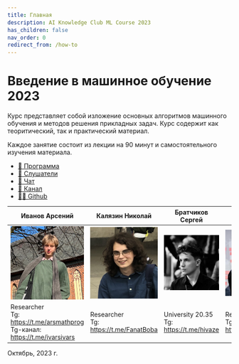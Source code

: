 ```yaml
---
title: Главная
description: AI Knowledge Club ML Course 2023
has_children: false
nav_order: 0
redirect_from: /how-to
---
```


# Введение в машинное обучение 2023
Курс представляет собой изложение основных алгоритмов машинного обучения и методов решения прикладных задач. Курс содержит как теоритический, так и практический материал. 

Каждое занятие состоит из лекции на 90 минут и самостоятельного изучения материала. 

* [🚀 Программа](/docs/program)
* [🧠 Слушатели](/docs/students)
* [📧 Чат](https://t.me/+vEZLTQ9wWT44OTRi)
* [📧 Канал](https://t.me/+JuVvTYm2i9pjYjg6)
* [👨‍💻 Github](https://github.com/AI-Knowledge-Club/AI-Knowledge-Club.github.io)


| Иванов Арсений | Калязин Николай | Братчиков Сергей | Новицкий Лев | Стрижаков Даниил | Афанасьев Максим | Волков Даниил |
| ------------ | ------------- | ------------- | ------------- | ------------- | ------------- | ------------- |
| <img src="arsy.jpg" width="250"> | <img src="3.jpg" width="250"> | <img src="4.jpg" width="250"> | <img src="levv2.jpg" width="250">  | <img src="danya_strzh.jpeg" width="250">  | <img src="maks.jpeg" width="250">  | <img src="2.jpg" width="250">  |
| Researcher <br> Tg: <https://t.me/arsmathprog> <br> Tg-канал: <https://t.me/ivarsivars> | Researcher <br> Tg:  <https://t.me/FanatBoba>  |  University 20.35 <br> Tg:  <https://t.me/hivaze>  | Researcher <br> Tg:  <https://t.me/leffffffffffff> | Researcher <br> Tg:  <https://t.me/trifltt> | Researcher <br> Tg:  <https://t.me/mrapplexz> | Researcher <br> Tg:  <https://t.me/wolf_Da> |

Октябрь, 2023 г.
